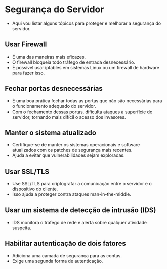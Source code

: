 # Segurança do Servidor
- Aqui vou listar alguns tópicos para proteger e melhorar a segurança do servidor.

## Usar Firewall
- É uma das maneiras mais eficazes.
- O firewall bloqueia todo tráfego de entrada desnecessário.
- É possível usar iptables em sistemas Linux ou um firewall de hardware para fazer isso.

## Fechar portas desnecessárias
- É uma boa prática fechar todas as portas que não são necessárias para o funcionamento adequado do servidor.
- Com o fechamento dessas portas, dificulta ataques à superfície do servidor, tornando mais difícil o acesso dos invasores.

## Manter o sistema atualizado
- Certifique-se de manter os sistemas operacionais e software atualizados com os patches de segurança mais recentes.
- Ajuda a evitar que vulnerabilidades sejam exploradas.

## Usar SSL/TLS
- Use SSL/TLS para criptografar a comunicação entre o servidor e o dispositivo do cliente.
- Isso ajuda a proteger contra ataques man-in-the-middle.

## Usar um sistema de detecção de intrusão (IDS)
- IDS monitora o tráfego de rede e alerta sobre qualquer atividade suspeita.

## Habilitar autenticação de dois fatores
- Adiciona uma camada de segurança para as contas.
- Exige uma segunda forma de autenticação.
